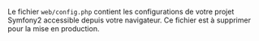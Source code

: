 Le fichier `web/config.php` contient les configurations de votre projet Symfony2
accessible depuis votre navigateur.
Ce fichier est à supprimer pour la mise en production.
